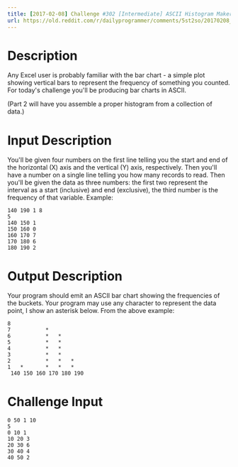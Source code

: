 ```yaml
---
title: [2017-02-08] Challenge #302 [Intermediate] ASCII Histogram Maker: Part 1 - The Simple Bar Chart
url: https://old.reddit.com/r/dailyprogrammer/comments/5st2so/20170208_challenge_302_intermediate_ascii/
---
```


# Description

Any Excel user is probably familiar with the bar chart - a simple plot showing vertical bars to represent the frequency of something you counted. For today's challenge you'll be producing bar charts in ASCII. 

(Part 2 will have you assemble a proper histogram from a collection of data.)

# Input Description

You'll be given four numbers on the first line telling you the start and end of the horizontal (X) axis and the vertical (Y) axis, respectively. Then you'll have a number on a single line telling you how many records to read. Then you'll be given the data as three numbers: the first two represent the interval as a start (inclusive) and end (exclusive), the third number is the frequency of that variable. Example:

	140 190 1 8 
	5
	140 150 1
	150 160 0 
	160 170 7 
	170 180 6 
	180 190 2 

# Output Description

Your program should emit an ASCII bar chart showing the frequencies of the buckets. Your program may use any character to represent the data point, I show an asterisk below. From the above example:

	8
	7           *
	6           *   *
	5           *   *
	4           *   *
	3           *   *
	2           *   *   *
	1   *       *   *   * 
	 140 150 160 170 180 190

# Challenge Input

	0 50 1 10
	5
	0 10 1
	10 20 3
	20 30 6
	30 40 4
	40 50 2
